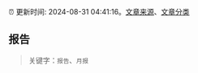 :alarm_clock: 更新时间: 2024-08-31 04:41:16。[文章来源](/README.md)、[文章分类](/TAGS.md)

## 报告


> 关键字：`报告`、`月报`



